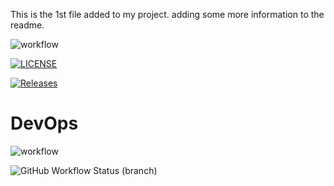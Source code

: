 This is the 1st file added to my project.
adding some more information to the readme.

![workflow](https://github.com/stevecastillonapier/devops/actions/workflows/main.yml/badge.svg)

[![LICENSE](https://img.shields.io/github/license/stevecastillonapier/devops.svg?style=flat-square)](https://github.com/stevecastillonapier/devops/blob/master/LICENSE)

[![Releases](https://img.shields.io/github/release/stevecastillonapier/devops/all.svg?style=flat-square)](https://github.com/stevecastillonapier/devops/releases)

# DevOps
![workflow](https://github.com/stevecastillonapier/devops/actions/workflows/main.yml/badge.svg?branch=develop)

![GitHub Workflow Status (branch)](https://img.shields.io/github/workflow/status/stevecastillonapier/devops/A%20workflow%20for%20my%20Hello%20World%20App/develop?style=flat-square)

